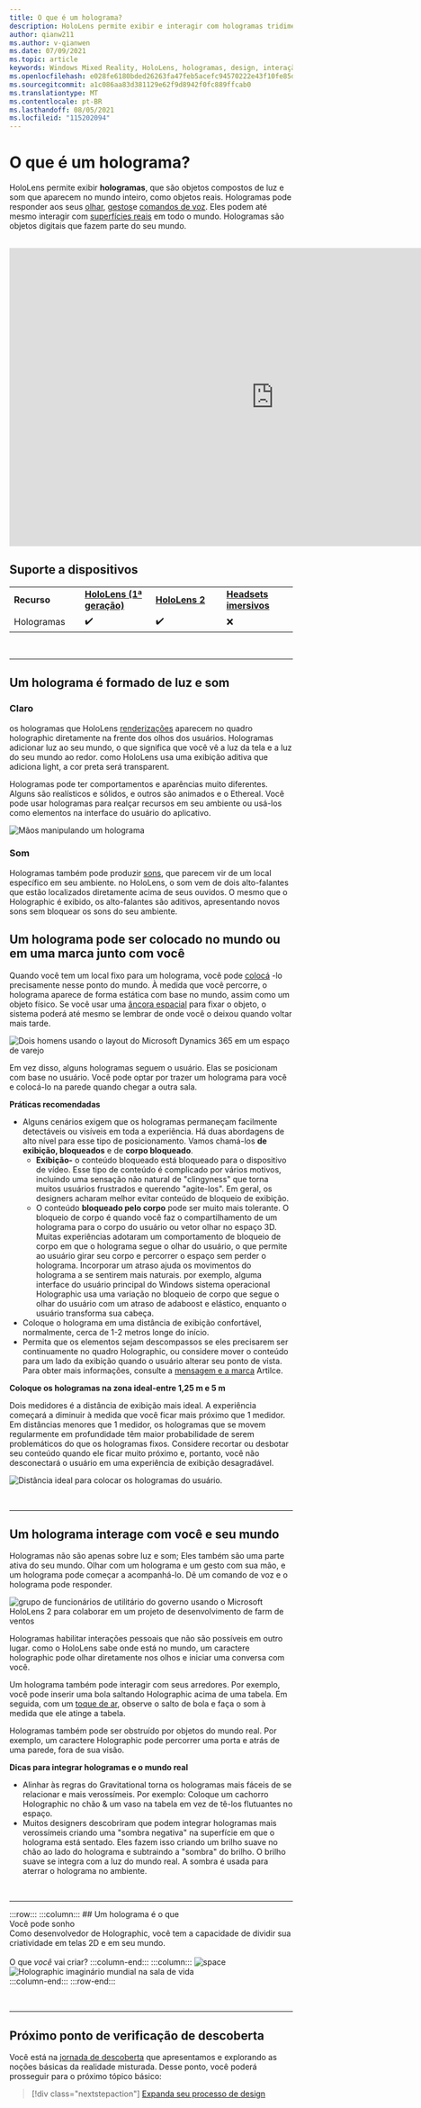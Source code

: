 ```yaml
---
title: O que é um holograma?
description: HoloLens permite exibir e interagir com hologramas tridimensionais, objetos compostos de luz e som que aparecem no mundo todo.
author: qianw211
ms.author: v-qianwen
ms.date: 07/09/2021
ms.topic: article
keywords: Windows Mixed Reality, HoloLens, hologramas, design, interação, headset de realidade misturada, headset de realidade mista do Windows, o que é a realidade aumentada
ms.openlocfilehash: e028fe6180bded26263fa47feb5acefc94570222e43f10fe85db5adf90307844
ms.sourcegitcommit: a1c086aa83d381129e62f9d8942f0fc889ffcab0
ms.translationtype: MT
ms.contentlocale: pt-BR
ms.lasthandoff: 08/05/2021
ms.locfileid: "115202094"
---
```

# <a name="what-is-a-hologram"></a>O que é um holograma?

HoloLens permite exibir **hologramas**, que são objetos compostos de luz e som que aparecem no mundo inteiro, como objetos reais. Hologramas pode responder aos seus [olhar](../design/gaze-and-commit.md), [gestos](../design/gaze-and-commit.md#composite-gestures)e [comandos de voz](../design/voice-input.md). Eles podem até mesmo interagir com [superfícies reais](../design/spatial-mapping.md) em todo o mundo. Hologramas são objetos digitais que fazem parte do seu mundo.

<br>

<iframe width="940" height="530" src="https://www.youtube.com/embed/MVXH5V8MVQo" frameborder="0" allow="accelerometer; autoplay; encrypted-media; gyroscope; picture-in-picture" allowfullscreen></iframe>

<br>

## <a name="device-support"></a>Suporte a dispositivos

<table>
    <colgroup>
    <col width="25%" />
    <col width="25%" />
    <col width="25%" />
    <col width="25%" />
    </colgroup>
    <tr>
        <td><strong>Recurso</strong></td>
        <td><a href="/hololens/hololens1-hardware"><strong>HoloLens (1ª geração)</strong></a></td>
        <td><a href="/hololens/hololens2-hardware"><strong>HoloLens 2</strong></td>
        <td><a href="../discover/immersive-headset-hardware-details.md"><strong>Headsets imersivos</strong></a></td>
    </tr>
     <tr>
        <td>Hologramas</td>
        <td>✔️</td>
        <td>✔️</td>
        <td>❌</td>
    </tr>
</table>

<br>

---

## <a name="a-hologram-is-made-of-light-and-sound"></a>Um holograma é formado de luz e som

### <a name="light"></a>Claro

os hologramas que HoloLens [renderizações](../develop/platform-capabilities-and-apis/rendering.md) aparecem no quadro holographic diretamente na frente dos olhos dos usuários. Hologramas adicionar luz ao seu mundo, o que significa que você vê a luz da tela e a luz do seu mundo ao redor. como HoloLens usa uma exibição aditiva que adiciona light, a cor preta será transparent. 

Hologramas pode ter comportamentos e aparências muito diferentes. Alguns são realísticos e sólidos, e outros são animados e o Ethereal. Você pode usar hologramas para realçar recursos em seu ambiente ou usá-los como elementos na interface do usuário do aplicativo.

![Mãos manipulando um holograma](images/hologram-hands-940px.jpg)

### <a name="sound"></a>Som

Hologramas também pode produzir [sons](../design/spatial-sound.md), que parecem vir de um local específico em seu ambiente. no HoloLens, o som vem de dois alto-falantes que estão localizados diretamente acima de seus ouvidos. O mesmo que o Holographic é exibido, os alto-falantes são aditivos, apresentando novos sons sem bloquear os sons do seu ambiente.

## <a name="a-hologram-can-be-placed-in-the-world-or-tag-along-with-you"></a>Um holograma pode ser colocado no mundo ou em uma marca junto com você

Quando você tem um local fixo para um holograma, você pode [colocá](../design/coordinate-systems.md) -lo precisamente nesse ponto do mundo. À medida que você percorre, o holograma aparece de forma estática com base no mundo, assim como um objeto físico. Se você usar uma [âncora espacial](../design/coordinate-systems.md#spatial-anchors) para fixar o objeto, o sistema poderá até mesmo se lembrar de onde você o deixou quando voltar mais tarde.

![Dois homens usando o layout do Microsoft Dynamics 365 em um espaço de varejo](images/HLS19_retailLayoutHologram_001-940px.jpg)

Em vez disso, alguns hologramas seguem o usuário. Elas se posicionam com base no usuário. Você pode optar por trazer um holograma para você e colocá-lo na parede quando chegar a outra sala.

**Práticas recomendadas**

* Alguns cenários exigem que os hologramas permaneçam facilmente detectáveis ou visíveis em toda a experiência. Há duas abordagens de alto nível para esse tipo de posicionamento. Vamos chamá-los **de exibição, bloqueados** e de **corpo bloqueado**.
   * **Exibição-** o conteúdo bloqueado está bloqueado para o dispositivo de vídeo. Esse tipo de conteúdo é complicado por vários motivos, incluindo uma sensação não natural de "clingyness" que torna muitos usuários frustrados e querendo "agite-los". Em geral, os designers acharam melhor evitar conteúdo de bloqueio de exibição.
   * O conteúdo **bloqueado pelo corpo** pode ser muito mais tolerante. O bloqueio de corpo é quando você faz o compartilhamento de um holograma para o corpo do usuário ou vetor olhar no espaço 3D. Muitas experiências adotaram um comportamento de bloqueio de corpo em que o holograma segue o olhar do usuário, o que permite ao usuário girar seu corpo e percorrer o espaço sem perder o holograma. Incorporar um atraso ajuda os movimentos do holograma a se sentirem mais naturais. por exemplo, alguma interface do usuário principal do Windows sistema operacional Holographic usa uma variação no bloqueio de corpo que segue o olhar do usuário com um atraso de adaboost e elástico, enquanto o usuário transforma sua cabeça.
* Coloque o holograma em uma distância de exibição confortável, normalmente, cerca de 1-2 metros longe do início.
* Permita que os elementos sejam descompassos se eles precisarem ser continuamente no quadro Holographic, ou considere mover o conteúdo para um lado da exibição quando o usuário alterar seu ponto de vista. Para obter mais informações, consulte a [mensagem e a marca](../design/billboarding-and-tag-along.md) Artilce.

**Coloque os hologramas na zona ideal-entre 1,25 m e 5 m**

Dois medidores é a distância de exibição mais ideal. A experiência começará a diminuir à medida que você ficar mais próximo que 1 medidor. Em distâncias menores que 1 medidor, os hologramas que se movem regularmente em profundidade têm maior probabilidade de serem problemáticos do que os hologramas fixos. Considere recortar ou desbotar seu conteúdo quando ele ficar muito próximo e, portanto, você não desconectará o usuário em uma experiência de exibição desagradável.

![Distância ideal para colocar os hologramas do usuário.](images/distanceguiderendering-950px.png)

<br>

---

## <a name="a-hologram-interacts-with-you-and-your-world"></a>Um holograma interage com você e seu mundo

Hologramas não são apenas sobre luz e som; Eles também são uma parte ativa do seu mundo. Olhar com um holograma e um gesto com sua mão, e um holograma pode começar a acompanhá-lo. Dê um comando de voz e o holograma pode responder.

![grupo de funcionários de utilitário do governo usando o Microsoft HoloLens 2 para colaborar em um projeto de desenvolvimento de farm de ventos](images/HLS19_governmentUtilitiesHologram_001-940px.jpg)

Hologramas habilitar interações pessoais que não são possíveis em outro lugar. como o HoloLens sabe onde está no mundo, um caractere holographic pode olhar diretamente nos olhos e iniciar uma conversa com você.

Um holograma também pode interagir com seus arredores. Por exemplo, você pode inserir uma bola saltando Holographic acima de uma tabela. Em seguida, com um [toque de ar](../design/gaze-and-commit.md#composite-gestures), observe o salto de bola e faça o som à medida que ele atinge a tabela.

Hologramas também pode ser obstruído por objetos do mundo real. Por exemplo, um caractere Holographic pode percorrer uma porta e atrás de uma parede, fora de sua visão.

**Dicas para integrar hologramas e o mundo real**

* Alinhar às regras do Gravitational torna os hologramas mais fáceis de se relacionar e mais verossímeis. Por exemplo: Coloque um cachorro Holographic no chão & um vaso na tabela em vez de tê-los flutuantes no espaço.
* Muitos designers descobriram que podem integrar hologramas mais verossímeis criando uma "sombra negativa" na superfície em que o holograma está sentado. Eles fazem isso criando um brilho suave no chão ao lado do holograma e subtraindo a "sombra" do brilho. O brilho suave se integra com a luz do mundo real. A sombra é usada para aterrar o holograma no ambiente.

<br>

---

:::row:::
    :::column:::
        ## <a name="a-hologram-is-what-bryou-can-dream-upbr"></a>Um holograma é o que <br>Você pode sonho<br>
        Como desenvolvedor de Holographic, você tem a capacidade de dividir sua criatividade em telas 2D e em seu mundo.<br><br>
        O que *você* vai criar?
    :::column-end:::
        :::column:::
        ![space](images/spacer-20x582.png)<br>
       ![Holographic imaginário mundial na sala de vida](images/designoverview.jpg)<br>
    :::column-end:::
:::row-end:::

<br>

---

## <a name="next-discovery-checkpoint"></a>Próximo ponto de verificação de descoberta

Você está na [jornada de descoberta](get-started-with-mr.md) que apresentamos e explorando as noções básicas da realidade misturada. Desse ponto, você poderá prosseguir para o próximo tópico básico: 

> [!div class="nextstepaction"]
> [Expanda seu processo de design](case-study-expanding-the-design-process-for-mixed-reality.md)